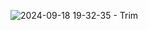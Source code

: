 ![2024-09-18 19-32-35 - Trim](https://github.com/user-attachments/assets/84757063-ad9e-4a90-8af5-b8506c45089b)
